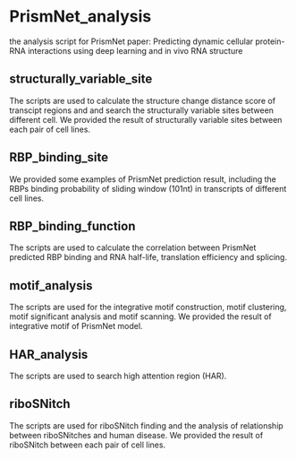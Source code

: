 # PrismNet_analysis
the analysis script for PrismNet paper:
Predicting dynamic cellular protein-RNA interactions using deep learning and in vivo RNA structure

## structurally_variable_site
The scripts are used to calculate the structure change distance score of transcipt regions and and search the structurally variable sites between different cell. We provided the result of structurally variable sites between each pair of cell lines.

## RBP_binding_site
We provided some examples of PrismNet prediction result, including the RBPs binding probability of sliding window (101nt) in transcripts of different cell lines.

## RBP_binding_function
The scripts are used to calculate the correlation between PrismNet predicted RBP binding and RNA half-life, translation efficiency and splicing.

## motif_analysis
The scripts are used for the integrative motif construction, motif clustering, motif significant analysis and motif scanning. We provided the result of integrative motif of PrismNet model.

## HAR_analysis
The scripts are used to search high attention region (HAR).

## riboSNitch
The scripts are used for riboSNitch finding and the analysis of relationship between riboSNitches and human disease. We provided the result of riboSNitch between each pair of cell lines.
